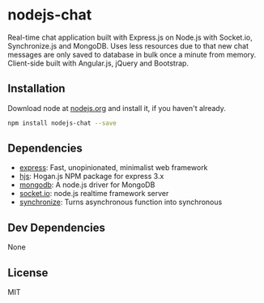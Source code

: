 # nodejs-chat 

Real-time chat application built with Express.js on Node.js with Socket.io, Synchronize.js and MongoDB. Uses less resources due to that new chat messages are only saved to database in bulk once a minute from memory. Client-side built with Angular.js, jQuery and Bootstrap.

## Installation

Download node at [nodejs.org](http://nodejs.org) and install it, if you haven't already.

```sh
npm install nodejs-chat --save
```

## Dependencies

- [express](https://github.com/strongloop/express): Fast, unopinionated, minimalist web framework
- [hjs](https://github.com/nullfirm/hjs): Hogan.js NPM package for express 3.x
- [mongodb](https://github.com/mongodb/node-mongodb-native): A node.js driver for MongoDB
- [socket.io](https://github.com/Automattic/socket.io): node.js realtime framework server
- [synchronize](https://github.com/alexeypetrushin/synchronize): Turns asynchronous function into synchronous

## Dev Dependencies

None

## License

MIT
